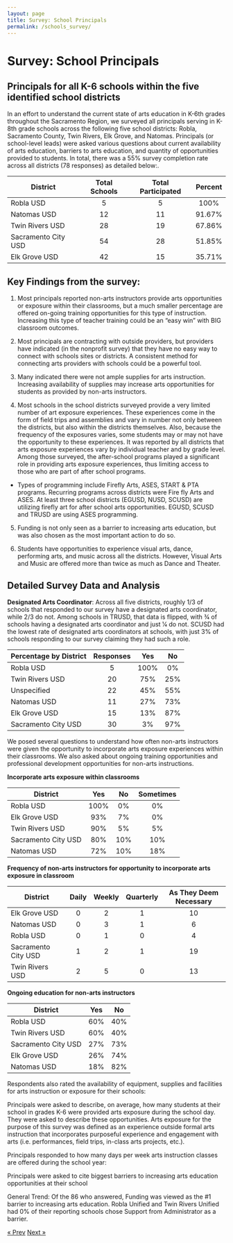 ```yaml
---
layout: page
title: Survey: School Principals
permalink: /schools_survey/
---
```


#  Survey: School Principals

## Principals for all K-6 schools within the five identified school districts

In an effort to understand the current state of arts education in K-6th grades throughout the Sacramento Region, we surveyed all principals serving in K-8th grade schools across the following five school districts: Robla, Sacramento County, Twin Rivers, Elk Grove, and Natomas. Principals (or school-level leads) were asked various questions about current availability of arts education, barriers to arts education, and quantity of opportunities provided to students. In total, there was a 55% survey completion rate across all districts (78 responses) as detailed below:.
  
| District | Total Schools | Total Participated | Percent  |
| -------  |:-------------:|:------------------:|:--------:|
| Robla USD | 5 | 5 | 100% |
| Natomas USD | 12 | 11 | 91.67% |
| Twin Rivers USD | 28 | 19 | 67.86% |
| Sacramento City USD | 54 | 28 | 51.85% |
| Elk Grove USD | 42 | 15 | 35.71% |


## Key Findings from the survey:
1. Most principals reported non-arts instructors provide arts opportunities or exposure within their classrooms, but a much smaller percentage are offered on-going training opportunities for this type of instruction. Increasing this type of teacher training could be an “easy win” with BIG classroom outcomes.

2. Most principals are contracting with outside providers, but providers have indicated (in the nonprofit survey) that they have no easy way to connect with schools sites or districts. A consistent method for connecting arts providers with schools could be a powerful tool.

3. Many indicated there were not ample supplies for arts instruction. Increasing availability of supplies may increase arts opportunities for students as provided by non-arts instructors.

4. Most schools in the school districts surveyed provide a very limited number of art exposure experiences. These experiences come in the form of field trips and assemblies and vary in number not only between the districts, but also within the districts themselves. Also, because the frequency of the exposures varies, some students may or may not have the opportunity to these experiences. It was reported by all districts that arts exposure experiences vary by individual teacher and by grade level. Among those surveyed, the after-school programs played a significant role in providing arts exposure experiences, thus limiting access to those who are part of after school programs.

  * Types of programming include Firefly Arts, ASES, START & PTA programs. Recurring programs across districts were Fire fly Arts and ASES. At least three school districts (EGUSD, NUSD, SCUSD) are utilizing firefly art for after school arts opportunities. EGUSD, SCUSD and TRUSD are using ASES programming.
  
5. Funding is not only seen as a barrier to increasing arts education, but was also chosen as the most important action to do so.

6. Students have opportunities to experience visual arts, dance, performing arts, and music across all the districts. However, Visual Arts and Music are offered more than twice as much as Dance and Theater.

## Detailed Survey Data and Analysis

**Designated Arts Coordinator**: Across all five districts, roughly 1/3 of schools that responded to our survey have a designated arts coordinator, while 2/3 do not. Among schools in TRUSD, that data is flipped, with 3⁄4 of schools having a designated arts coordinator and just 1⁄4 do not. SCUSD had the lowest rate of designated arts coordinators at schools, with just 3% of schools responding to our survey claiming they had such a role.

| Percentage by District | Responses | Yes | No |
| ---------------------  |:---------:|:---:|:---:|
| Robla USD | 5 | 100% | 0% |
| Twin Rivers USD | 20 | 75% | 25% |
| Unspecified | 22 | 45% | 55% |
| Natomas USD | 11 | 27% | 73% |
| Elk Grove USD | 15 | 13% | 87% |
| Sacramento City USD | 30 | 3% | 97% |

We posed several questions to understand how often non-arts instructors were given the opportunity to incorporate arts exposure experiences within their classrooms. We also asked about ongoing training opportunities and professional development opportunities for non-arts instructions.

**Incorporate arts exposure within classrooms**

| District | Yes | No | Sometimes |
| ---------------------  |:---:|:---:|:--------:|
| Robla USD              | 100% | 0% | 0% |
| Elk Grove USD          | 93% | 7% | 0% |
| Twin Rivers USD        | 90% | 5% | 5% |
| Sacramento City USD    | 80% | 10% | 10% |
| Natomas USD            | 72% | 10% | 18% |

**Frequency of non-arts instructors for opportunity to incorporate arts exposure in classroom**

| District | Daily | Weekly | Quarterly | As They Deem Necessary |
| ---------------------  |:---:|:---:|:--------:| :--------------------------:|
| Elk Grove USD          | 0 | 2 | 1 | 10 |
| Natomas USD            | 0 | 3 | 1 | 6 |
| Robla USD              | 0 | 1 | 0 | 4 |
| Sacramento City USD    | 1 | 2 | 1 | 19 |
| Twin Rivers USD        | 2 | 5 | 0 | 13 |

**Ongoing education for non-arts instructors**

| District | Yes | No |
| ---------------------  |:---:|:---:|
| Robla USD              | 60% | 40% |
| Twin Rivers USD        | 60% | 40% |
| Sacramento City USD    | 27% | 73% |
| Elk Grove USD          | 26% | 74% |
| Natomas USD            | 18% | 82% |

Respondents also rated the availability of equipment, supplies and facilities for arts instruction or exposure for their schools:
              
         
Principals were asked to describe, on average, how many students at their school in grades K-6 were provided arts exposure during the school day. They were asked to describe these opportunities. Arts exposure for the purpose of this survey was defined as an experience outside formal arts instruction that incorporates purposeful experience and engagement with arts (i.e. performances, field trips, in-class arts projects, etc.).

Principals responded to how many days per week arts instruction classes are offered during the school year:

Principals were asked to cite biggest barriers to increasing arts education opportunities at their school

General Trend:
Of the 86 who answered, Funding was viewed as the #1 barrier to increasing arts education. Robla Unified and Twin Rivers Unified had 0% of their reporting schools chose Support from Administrator as a barrier.


<!-- Pagination -->
<div class="pagination">
  <a class="pagination-item older" href="{{ site.baseurl }}/assess">&laquo; Prev</a>
  <a class="pagination-item newer" href="{{ site.baseurl }}/evaluate">Next &raquo;</a>
</div>

